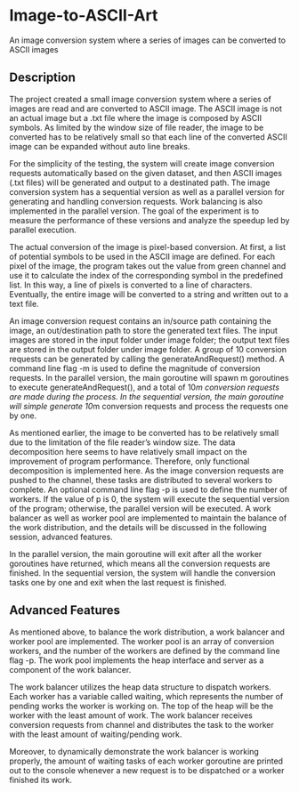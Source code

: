 # Image-to-ASCII-Art
An image conversion system where a series of images can be converted to ASCII images

## Description

The project created a small image conversion system where a series of images are read and are converted to ASCII image. The ASCII image is not an actual image but a .txt file where the image is composed by ASCII symbols. As limited by the window size of file reader, the image to be converted has to be relatively small so that each line of the converted ASCII image can be expanded without auto line breaks.


For the simplicity of the testing, the system will create image conversion requests automatically based on the given dataset, and then ASCII images (.txt files) will be generated and output to a destinated path. The image conversion system has a sequential version as well as a parallel version for generating and handling conversion requests. Work balancing is also implemented in the parallel version. The goal of the experiment is to measure the performance of these versions and analyze the speedup led by parallel execution.


The actual conversion of the image is pixel-based conversion. At first, a list of potential symbols to be used in the ASCII image are defined. For each pixel of the image, the program takes out the value from green channel and use it to calculate the index of the corresponding symbol in the predefined list. In this way, a line of pixels is converted to a line of characters. Eventually, the entire image will be converted to a string and written out to a text file.


An image conversion request contains an in/source path containing the image, an out/destination path to store the generated text files. The input images are stored in the input folder under image folder; the output text files are stored in the output folder under image folder. A group of 10 conversion requests can be generated by calling the generateAndRequest() method. A command line flag -m is used to define the magnitude of conversion requests. In the parallel version, the main goroutine will spawn m goroutines to execute generateAndRequest(), and a total of 10*m conversion requests are made during the process. In the sequential version, the main goroutine will simple generate 10*m conversion requests and process the requests one by one.


As mentioned earlier, the image to be converted has to be relatively small due to the limitation of the file reader’s window size. The data decomposition here seems to have relatively small impact on the improvement of program performance. Therefore, only functional decomposition is implemented here. As the image conversion requests are pushed to the channel, these tasks are distributed to several workers to complete. An optional command line flag -p is used to define the number of workers. If the value of p is 0, the system will execute the sequential version of the program; otherwise, the parallel version will be executed. A work balancer as well as worker pool are implemented to maintain the balance of the work distribution, and the details will be discussed in the following session, advanced features.


In the parallel version, the main goroutine will exit after all the worker goroutines have returned, which means all the conversion requests are finished. In the sequential version, the system will handle the conversion tasks one by one and exit when the last request is finished.


## Advanced Features

As mentioned above, to balance the work distribution, a work balancer and worker pool are implemented. The worker pool is an array of conversion workers, and the number of the workers are defined by the command line flag -p. The work pool implements the heap interface and server as a component of the work balancer.


The work balancer utilizes the heap data structure to dispatch workers. Each worker has a variable called waiting, which represents the number of pending works the worker is working on. The top of the heap will be the worker with the least amount of work. The work balancer receives conversion requests from channel and distributes the task to the worker with the least amount of waiting/pending work.


Moreover, to dynamically demonstrate the work balancer is working properly, the amount of waiting tasks of each worker goroutine are printed out to the console whenever a new request is to be dispatched or a worker finished its work.
